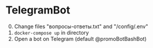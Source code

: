 # TelegramBot

0. Change files "вопросы-ответы.txt" and "/config/.env"
1. `docker-compose up` in directory
2. Open a bot on Telegram (default @promoBotBashBot)

